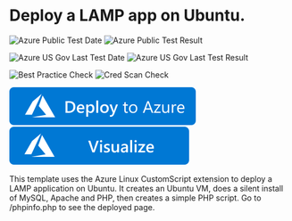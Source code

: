 # Deploy a LAMP app on Ubuntu.

![Azure Public Test Date](https://azurequickstartsservice.blob.core.windows.net/badges/lamp-app/PublicLastTestDate.svg)
![Azure Public Test Result](https://azurequickstartsservice.blob.core.windows.net/badges/lamp-app/PublicDeployment.svg)

![Azure US Gov Last Test Date](https://azurequickstartsservice.blob.core.windows.net/badges/lamp-app/FairfaxLastTestDate.svg)
![Azure US Gov Last Test Result](https://azurequickstartsservice.blob.core.windows.net/badges/lamp-app/FairfaxDeployment.svg)

![Best Practice Check](https://azurequickstartsservice.blob.core.windows.net/badges/lamp-app/BestPracticeResult.svg)
![Cred Scan Check](https://azurequickstartsservice.blob.core.windows.net/badges/lamp-app/CredScanResult.svg)

[![Deploy To Azure](https://raw.githubusercontent.com/Azure/azure-quickstart-templates/master/1-CONTRIBUTION-GUIDE/images/deploytoazure.svg?sanitize=true)](https://portal.azure.com/#create/Microsoft.Template/uri/https%3A%2F%2Fraw.githubusercontent.com%2FAzure%2Fazure-quickstart-templates%2Fmaster%2Flamp-app%2Fazuredeploy.json)  [![Visualize](https://raw.githubusercontent.com/Azure/azure-quickstart-templates/master/1-CONTRIBUTION-GUIDE/images/visualizebutton.svg?sanitize=true)](http://armviz.io/#/?load=https%3A%2F%2Fraw.githubusercontent.com%2FAzure%2Fazure-quickstart-templates%2Fmaster%2Flamp-app%2Fazuredeploy.json)

This template uses the Azure Linux CustomScript extension to deploy a LAMP application on Ubuntu. It creates an Ubuntu VM, does a silent install of MySQL, Apache and PHP, then creates a simple PHP script.  Go to /phpinfo.php to see the deployed page.


